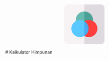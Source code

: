 <p align="center">
  <img src="./lib/imgs/icon/icon.png" width="128" height="128" alt="Kalkulator HImpunan" style="animation: fadein 2s;">
</p>
# Kalkulator Himpunan

